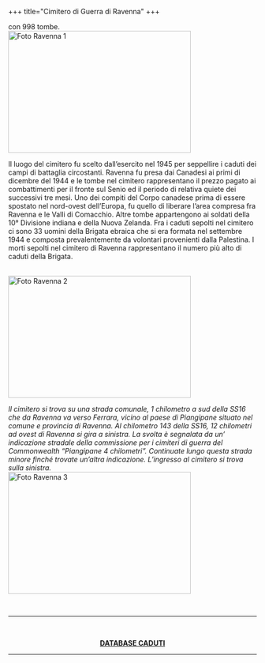 +++
title="Cimitero di Guerra di Ravenna"
+++

 con 998 tombe. 
<br>
<a href="/images/files/Cimitero_Piangipane1.jpg"  target=_blank><img src="/images/files/Cimitero_Piangipane1.jpg" alt="Foto Ravenna 1" width="370" height="247"></a><br>

Il luogo del cimitero fu scelto dall’esercito nel 1945 per seppellire i caduti dei campi di battaglia circostanti. Ravenna fu presa dai Canadesi ai primi di dicembre del 1944 e le tombe nel cimitero rappresentano il prezzo pagato ai combattimenti per il fronte sul Senio ed il periodo di relativa quiete dei successivi tre mesi. Uno dei compiti del Corpo canadese prima di essere spostato nel nord-ovest dell’Europa, fu quello di liberare l’area compresa fra Ravenna e le Valli di Comacchio. Altre tombe appartengono ai soldati della 10° Divisione indiana  e della Nuova Zelanda.
Fra i caduti sepolti nel cimitero ci sono 33 uomini della Brigata ebraica che si era formata nel settembre 1944 e composta prevalentemente da volontari provenienti dalla Palestina. I morti sepolti nel cimitero di Ravenna rappresentano il numero più alto di caduti della Brigata.

<br>
<a href="/images/files/Cimitero_Piangipane2.jpg"  target=_blank><img src="/images/files/Cimitero_Piangipane2.jpg" alt="Foto Ravenna 2" width="370" height="247"></a><br>

<i>Il cimitero si trova su una strada comunale, 1 chilometro a sud della SS16 che da Ravenna va verso Ferrara, vicino al paese di Piangipane situato nel comune e provincia di Ravenna. Al chilometro 143 della SS16, 12 chilometri ad ovest di Ravenna si gira a sinistra. La svolta è segnalata da un’ indicazione stradale della commissione per i cimiteri di guerra del Commonwealth “Piangipane 4 chilometri”.
Continuate lungo questa strada minore finché trovate un’altra  indicazione.
L’ingresso al cimitero si trova sulla sinistra.
 </i><br>
<a href="/images/files/Cimitero_Piangipane3.jpg"  target=_blank><img src="/images/files/Cimitero_Piangipane3.jpg" alt="Foto Ravenna 3" width="370" height="247"></a><br>

<br><hr><br>
<center><b><a href="/images/files/Ravenna.pdf" > DATABASE CADUTI </a></b>
<br><hr><br>